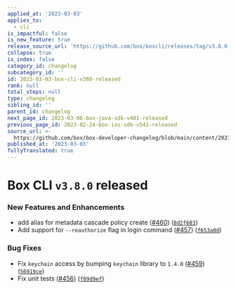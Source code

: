 ```yaml
---
applied_at: '2023-03-03'
applies_to:
  - cli
is_impactful: false
is_new_feature: true
release_source_url: 'https://github.com/box/boxcli/releases/tag/v3.8.0'
collapse: true
is_index: false
category_id: changelog
subcategory_id: ''
id: 2023-03-03-box-cli-v380-released
rank: null
total_steps: null
type: changelog
sibling_id: ''
parent_id: changelog
next_page_id: 2023-03-06-box-java-sdk-v401-released
previous_page_id: 2023-02-24-box-ios-sdk-v541-released
source_url: >-
  https://github.com/box/box-developer-changelog/blob/main/content/2023/03-03-box-cli-v380-released.md
published_at: '2023-03-03'
fullyTranslated: true
---
```

# Box CLI `v3.8.0` released

### New Features and Enhancements

* add alias for metadata cascade policy create ([#460][1]) ([`8d2f683`][2])
* Add support for `--reauthorize` flag in login command ([#457][3]) ([`f653a0d`][4])

### Bug Fixes

* Fix `keychain` access by bumping `keychain` library to `1.4.0` ([#459][5]) ([`56919ce`][6])
* Fix unit tests ([#456][7]) ([`f89d9ef`][8])

[1]: https://github.com/box/boxcli/issues/460

[2]: https://github.com/box/boxcli/commit/8d2f683e092c036efe352e6fd70904083ad7c208

[3]: https://github.com/box/boxcli/issues/457

[4]: https://github.com/box/boxcli/commit/f653a0d526c7194f0a5e80dc837f0f16a9d4f27b

[5]: https://github.com/box/boxcli/issues/459

[6]: https://github.com/box/boxcli/commit/56919cefabef6de4d96a1f69f7c80740a680876c

[7]: https://github.com/box/boxcli/issues/456

[8]: https://github.com/box/boxcli/commit/f89d9ef5c3c4e7bf00c0be40f128428b1e7e6983
